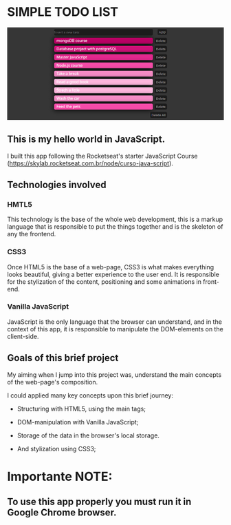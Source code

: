 # SIMPLE TODO LIST

<img src="./TODOLIST.PNG">

## This is my hello world in JavaScript.

I built this app following the Rocketseat's starter JavaScript Course (https://skylab.rocketseat.com.br/node/curso-java-script).

## Technologies involved

### HMTL5

This technology is the base of the whole web development, this is a markup language that is responsible to put the things together and is the skeleton of any the frontend.

### CSS3

Once HTML5 is the base of a web-page, CSS3 is what makes everything looks beautiful, giving a better experience to the user end. It is responsible for the stylization of the content, positioning and some animations in front-end.

### Vanilla JavaScript

JavaScript is the only language that the browser can understand, and in the context of this app, it is responsible to manipulate the DOM-elements on the client-side.

## Goals of this brief project

My aiming when I jump into this project was, understand the main concepts of the web-page's composition.

I could applied many key concepts upon this brief journey:

- Structuring with HTML5, using the main tags;

- DOM-manipulation with Vanilla JavaScript;

- Storage of the data in the browser's local storage.

- And stylization using CSS3;


# Importante NOTE:

## To use this app properly you must run it in Google Chrome browser.

